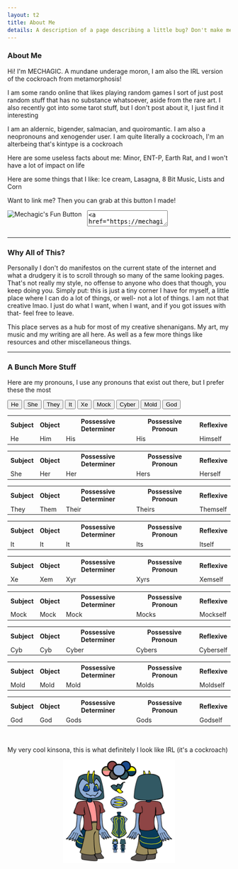 ```yaml
---
layout: t2
title: About Me
details: A description of a page describing a little bug? Don't make me laugh
---
```

### About Me
Hi! I'm MECHAGIC. A mundane underage moron, I am also the IRL version of the cockroach from metamorphosis!

I am some rando online that likes playing random games I sort of just post random stuff that has no substance whatsoever, aside from the rare art. I also recently got into some tarot stuff, but I don't post about it, I just find it interesting

I am an aldernic, bigender, salmacian, and quoiromantic. I am also a neopronouns and xenogender user. I am quite literally a cockroach, I'm an alterbeing that's kintype is a cockroach

Here are some useless facts about me: Minor, ENT-P, Earth Rat, and I won't have a lot of impact on life

Here are some things that I like: Ice cream, Lasagna, 8 Bit Music, Lists and Corn

Want to link me? Then you can grab at this button I made!

<a href="https://mechagic.party/"><img class="btn" style="float:left; margin: 0 auto;" src="/2images/1button.webp" alt="Mechagic's Fun Button"></a> 
 <textarea style="margin-left: 2.5%;"><a href="https://mechagic.party/"><img src="mechagic.github.io/2images/1button.webp" alt="Mechagic's Fun Button"></a> 
</textarea>
<div class="trnsprnt" style="height: 0.5rem;"></div>

--- 

### Why All of This?

Personally I don't do manifestos on the current state of the internet and what a drudgery it is to scroll through so many of the same looking pages. That's not really my style, no offense to anyone who does that though, you keep doing you. Simply put: this is just a tiny corner I have for myself, a little place where I can do a lot of things, or well- not a lot of things. I am not that creative lmao. I just do what I want, when I want, and if you got issues with that- feel free to leave.

This place serves as a hub for most of my creative shenanigans. My art, my music and my writing are all here. As well as a few more things like resources and other miscellaneous things. 

---

### A Bunch More Stuff

Here are my pronouns, I use any pronouns that exist out there, but I prefer these the most 
<div class="tabcontainer">
	<div class="tab">
		<button class="tablinks" onclick="openTab(event, 'He')" id="defaultOpen">He</button>
	  <button class="tablinks" onclick="openTab(event, 'She')">She</button>
	  <button class="tablinks" onclick="openTab(event, 'They')">They</button>
	  <button class="tablinks" onclick="openTab(event, 'It')">It</button>
	  <button class="tablinks" onclick="openTab(event, 'Xe')">Xe</button>
	  <button class="tablinks" onclick="openTab(event, 'Mock')">Mock</button>
	  <button class="tablinks" onclick="openTab(event, 'Cyber')">Cyber</button>
	  <button class="tablinks" onclick="openTab(event, 'Mold')">Mold</button>
	  <button class="tablinks" onclick="openTab(event, 'God')">God</button>
	</div>
	<div id="He" class="tabcontent">
	  <table>
	    <tr>
	    	<th>Subject</th>
	    	<th>Object</th>
	    	<th>Possessive Determiner</th>
	    	<th>Possessive Pronoun</th>
	    	<th>Reflexive</th>
	    </tr>
	    <tr>
	      <td>He</td>
	      <td>Him</td>
	      <td>His</td>
	      <td>His</td>
	      <td>Himself</td>
	    </tr>
	  </table>
	</div>
	<div id="She" class="tabcontent">
	  <table>
	    <tr>
	    	<th>Subject</th>
	    	<th>Object</th>
	    	<th>Possessive Determiner</th>
	    	<th>Possessive Pronoun</th>
	    	<th>Reflexive</th>
	    </tr>
	    <tr>
	      <td>She</td>
	      <td>Her</td>
	      <td>Her</td>
	      <td>Hers</td>
	      <td>Herself</td>
	    </tr>
	  </table> 
	</div>
	<div id="They" class="tabcontent">
	  <table>
	    <tr>
	    	<th>Subject</th>
	    	<th>Object</th>
	    	<th>Possessive Determiner</th>
	    	<th>Possessive Pronoun</th>
	    	<th>Reflexive</th>
	    </tr>
	    <tr>
	      <td>They</td>
	      <td>Them</td>
	      <td>Their</td>
	      <td>Theirs</td>
	      <td>Themself</td>
	    </tr>
	  </table>
	</div> 
	<div id="It" class="tabcontent">
	  <table>
	    <tr>
	    	<th>Subject</th>
	    	<th>Object</th>
	    	<th>Possessive Determiner</th>
	    	<th>Possessive Pronoun</th>
	    	<th>Reflexive</th>
	    </tr>
	    <tr>
	      <td>It</td>
	      <td>It</td>
	      <td>It</td>
	      <td>Its</td>
	      <td>Itself</td>
	    </tr>
	  </table> 
	</div>
	<div id="Xe" class="tabcontent">
	  <table>
	    <tr>
	    	<th>Subject</th>
	    	<th>Object</th>
	    	<th>Possessive Determiner</th>
	    	<th>Possessive Pronoun</th>
	    	<th>Reflexive</th>
	    </tr>
	    <tr>
	      <td>Xe</td>
	      <td>Xem</td>
	      <td>Xyr</td>
	      <td>Xyrs</td>
	      <td>Xemself</td>
	    </tr>
	  </table>
	</div> 
	<div id="Mock" class="tabcontent">
	  <table>
	    <tr>
	    	<th>Subject</th>
	    	<th>Object</th>
	    	<th>Possessive Determiner</th>
	    	<th>Possessive Pronoun</th>
	    	<th>Reflexive</th>
	    </tr>
	    <tr>
	      <td>Mock</td>
	      <td>Mock</td>
	      <td>Mock</td>
	      <td>Mocks</td>
	      <td>Mockself</td>
	    </tr>
	  </table> 
	</div>
	<div id="Cyber" class="tabcontent">
	  <table>
	    <tr>
	    	<th>Subject</th>
	    	<th>Object</th>
	    	<th>Possessive Determiner</th>
	    	<th>Possessive Pronoun</th>
	    	<th>Reflexive</th>
	    </tr>
	    <tr>
	      <td>Cyb</td>
	      <td>Cyb</td>
	      <td>Cyber</td>
	      <td>Cybers</td>
	      <td>Cyberself</td>
	    </tr>
	  </table>
	</div> 
	<div id="Mold" class="tabcontent">
	  <table>
	    <tr>
	    	<th>Subject</th>
	    	<th>Object</th>
	    	<th>Possessive Determiner</th>
	    	<th>Possessive Pronoun</th>
	    	<th>Reflexive</th>
	    </tr>
	    <tr>
	      <td>Mold</td>
	      <td>Mold</td>
	      <td>Mold</td>
	      <td>Molds</td>
	      <td>Moldself</td>
	    </tr>
	  </table> 
	</div>
	<div id="God" class="tabcontent">
	  <table>
	    <tr>
	    	<th>Subject</th>
	    	<th>Object</th>
	    	<th>Possessive Determiner</th>
	    	<th>Possessive Pronoun</th>
	    	<th>Reflexive</th>
	    </tr>
	    <tr>
	      <td>God</td>
	      <td>God</td>
	      <td>Gods</td>
	      <td>Gods</td>
	      <td>Godself</td>
	    </tr>
	  </table>
	</div> 
</div>
<br>

My very cool kinsona, this is what definitely I look like IRL (it's a cockroach) 

<center><img src="/2images/2sonaref.webp" style="width: 50%;" alt="Sona Reference"></center>

<script>
function openTab(evt, tabName) {
  var i, tabcontent, tablinks;
  tabcontent = document.getElementsByClassName("tabcontent");
  for (i = 0; i < tabcontent.length; i++) {
    tabcontent[i].style.display = "none";
  }
  tablinks = document.getElementsByClassName("tablinks");
  for (i = 0; i < tablinks.length; i++) {
    tablinks[i].className = tablinks[i].className.replace(" active", "");
  }
  document.getElementById(tabName).style.display = "block";
  evt.currentTarget.className += " active";
}

// Get the element with id="defaultOpen" and click on it
document.getElementById("defaultOpen").click();
</script>